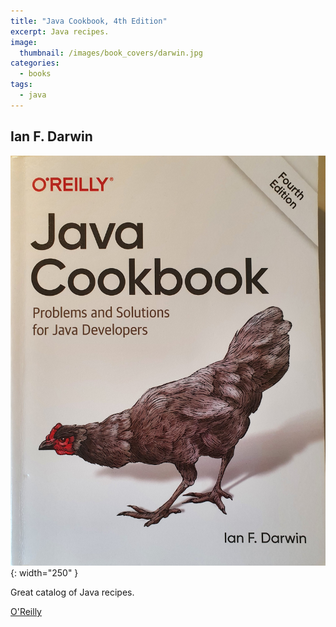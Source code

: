 ```yaml
---
title: "Java Cookbook, 4th Edition"
excerpt: Java recipes.
image:
  thumbnail: /images/book_covers/darwin.jpg
categories:
  - books
tags:
  - java
---
```



## Ian F. Darwin


![alt text](/images/book_covers/darwin.jpg "Title"){: width="250" }

Great catalog of Java recipes.



[O'Reilly](https://www.oreilly.com/library/view/java-cookbook-4th/9781492072577/)




